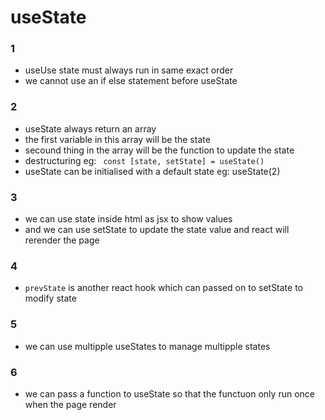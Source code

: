 # useState
### 1
* useUse state must always run in same exact order
* we cannot use an if else statement before useState

### 2
* useState always return an array
* the first variable in this array will be the state
* secound thing in the array will be the function to update the state
* destructuring eg: ``` const [state, setState] = useState()```
* useState can be initialised with a default state eg: useState(2)

### 3
* we can use state inside html as jsx to show values
* and we can use setState to update the state value and react will rerender the page

### 4
* ```prevState``` is another react hook which can passed on to setState to modify state

### 5
* we can use multipple useStates to manage multipple states

### 6
* we can pass a function to useState so that the functuon only run once when the page render

